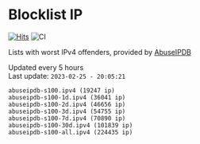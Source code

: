 # Blocklist IP

[![Hits](https://hits.seeyoufarm.com/api/count/incr/badge.svg?url=https%3A%2F%2Fgithub.com%2Fborestad%2Fblocklist-ip%2F&count_bg=%2379C83D&title_bg=%23555555&icon=&icon_color=%23E7E7E7&title=hits&edge_flat=false)](https://hits.seeyoufarm.com)  ![CI](https://img.shields.io/github/workflow/status/borestad/blocklist-ip/CI?style=flat-square)

Lists with worst IPv4 offenders, provided by [AbuseIPDB](https://www.abuseipdb.com/)

<!-- FOOTER-PLACEHOLDER -->
Updated every 5 hours<br>
Last update: `2023-02-25 - 20:05:21`
```
abuseipdb-s100.ipv4 (19247 ip)
abuseipdb-s100-1d.ipv4 (36041 ip)
abuseipdb-s100-2d.ipv4 (46656 ip)
abuseipdb-s100-3d.ipv4 (54755 ip)
abuseipdb-s100-7d.ipv4 (70890 ip)
abuseipdb-s100-30d.ipv4 (101839 ip)
abuseipdb-s100-all.ipv4 (224435 ip)
```
